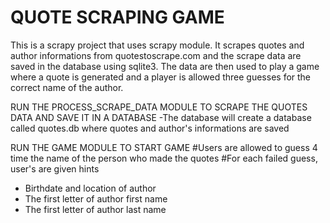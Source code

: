 # QUOTE SCRAPING GAME

This is a scrapy project that uses scrapy module.
It scrapes quotes and author informations from quotestoscrape.com and the scrape data are saved in the database using sqlite3. The data are then used to play a game where a quote is generated and a player is allowed three guesses for the correct name of the author.

RUN THE PROCESS_SCRAPE_DATA MODULE TO SCRAPE THE QUOTES DATA AND SAVE IT IN A DATABASE
-The database will create a database called quotes.db where quotes and author's informations are saved

RUN THE GAME MODULE TO START GAME
#Users are allowed to guess 4 time the name of the person who made the quotes
#For each failed guess, user's are given hints
- Birthdate and location of author
- The first letter of author first name
- The first letter of author last name
